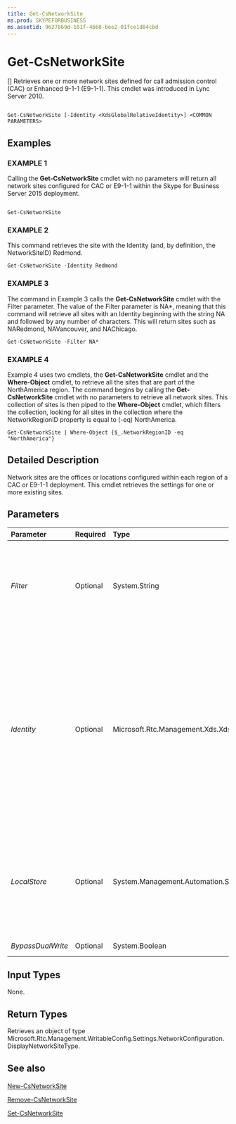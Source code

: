 ```yaml
---
title: Get-CsNetworkSite
ms.prod: SKYPEFORBUSINESS
ms.assetid: 9627869d-101f-4668-bee2-01fce1d84cbd
---
```



# Get-CsNetworkSite
[]
Retrieves one or more network sites defined for call admission control (CAC) or Enhanced 9-1-1 (E9-1-1). This cmdlet was introduced in Lync Server 2010.
  
    
    


```

Get-CsNetworkSite [-Identity <XdsGlobalRelativeIdentity>] <COMMON PARAMETERS>

```


## Examples


  
    
    

### EXAMPLE 1

Calling the **Get-CsNetworkSite** cmdlet with no parameters will return all network sites configured for CAC or E9-1-1 within the Skype for Business Server 2015 deployment.
  
    
    

```

Get-CsNetworkSite
```


### EXAMPLE 2

This command retrieves the site with the Identity (and, by definition, the NetworkSiteID) Redmond.
  
    
    

```
Get-CsNetworkSite -Identity Redmond
```


### EXAMPLE 3

The command in Example 3 calls the **Get-CsNetworkSite** cmdlet with the Filter parameter. The value of the Filter parameter is NA*, meaning that this command will retrieve all sites with an Identity beginning with the string NA and followed by any number of characters. This will return sites such as NARedmond, NAVancouver, and NAChicago.
  
    
    

```
Get-CsNetworkSite -Filter NA*
```


### EXAMPLE 4

Example 4 uses two cmdlets, the **Get-CsNetworkSite** cmdlet and the **Where-Object** cmdlet, to retrieve all the sites that are part of the NorthAmerica region. The command begins by calling the **Get-CsNetworkSite** cmdlet with no parameters to retrieve all network sites. This collection of sites is then piped to the **Where-Object** cmdlet, which filters the collection, looking for all sites in the collection where the NetworkRegionID property is equal to (-eq) NorthAmerica.
  
    
    

```
Get-CsNetworkSite | Where-Object {$_.NetworkRegionID -eq "NorthAmerica"}
```


## Detailed Description

Network sites are the offices or locations configured within each region of a CAC or E9-1-1 deployment. This cmdlet retrieves the settings for one or more existing sites.
  
    
    

## Parameters



|**Parameter**|**Required**|**Type**|**Description**|
|:-----|:-----|:-----|:-----|
| _Filter_ <br/> |Optional  <br/> |System.String  <br/> |A wildcard string that allows you to retrieve multiple sites based on matching the site Identity to the Filter value.  <br/> |
| _Identity_ <br/> |Optional  <br/> |Microsoft.Rtc.Management.Xds.XdsGlobalRelativeIdentity  <br/> |The unique identifier of the network site you want to retrieve. Sites are created only at the global scope, so you do not need to specify a scope. Instead, you need to specify only the site ID. (Note that this is the same value as the NetworkSiteID for the network site.)  <br/> |
| _LocalStore_ <br/> |Optional  <br/> |System.Management.Automation.SwitchParameter  <br/> |Retrieves the network site information from the local replica of the Central Management store, rather than the Central Management store itself.  <br/> |
| _BypassDualWrite_ <br/> |Optional  <br/> |System.Boolean  <br/> |PARAMVALUE: $true | $false  <br/> |
   

## Input Types

None.
  
    
    

## Return Types

Retrieves an object of type Microsoft.Rtc.Management.WritableConfig.Settings.NetworkConfiguration.DisplayNetworkSiteType.
  
    
    

## See also


#### 


  
    
    
 [New-CsNetworkSite](new-csnetworksite.md)
  
    
    
 [Remove-CsNetworkSite](remove-csnetworksite.md)
  
    
    
 [Set-CsNetworkSite](set-csnetworksite.md)
